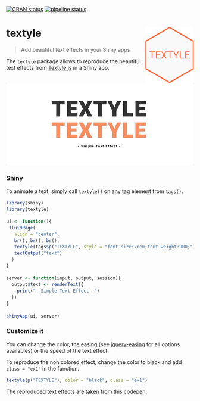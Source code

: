 
<!-- README.md is generated from README.Rmd. Please edit that file -->

[![CRAN
status](https://www.r-pkg.org/badges/version/textyle)](https://CRAN.R-project.org/package=textyle)
[![pipeline
status](https://gitlab.com/lgnbhl/textyle/badges/master/pipeline.svg)](https://gitlab.com/lgnbhl/textyle/pipelines)

# textyle <img src="man/figures/logo.png" align="right" />

> Add beautiful text effects in your Shiny apps

The `textyle` package allows to reproduce the beautiful text effects
from [Textyle.js](https://github.com/mycreatesite/Textyle.js/) in a
Shiny app.

![](man/figures/textyle_example.gif)

### Shiny

To animate a text, simply call `textyle()` on any tag element from
`tags()`.

``` r
library(shiny)
library(textyle)
 
ui <- function(){
 fluidPage(
   align = "center",
   br(), br(), br(),
   textyle(tags$p("TEXTYLE", style = "font-size:7rem;font-weight:900;")),
   textOutput("text")
  )
}

server <- function(input, output, session){
  output$text <- renderText({
    print("- Simple Text Effect -")
  })
}

shinyApp(ui, server)
```

### Customize it

You can change the color, the easing (see
[jquery-easing](http://gsgd.co.uk/sandbox/jquery/easing/) for all
options availables) or the speed of the text effect.

To reproduce the non colored effect, change the color to black and add
`class = "ex1"` in the function.

``` r
textyle(p("TEXTYLE"), color = "black", class = "ex1")
```

The reproduced text effects are taken from [this
codepen](https://codepen.io/mycreatesite/pen/vvpmgy).
